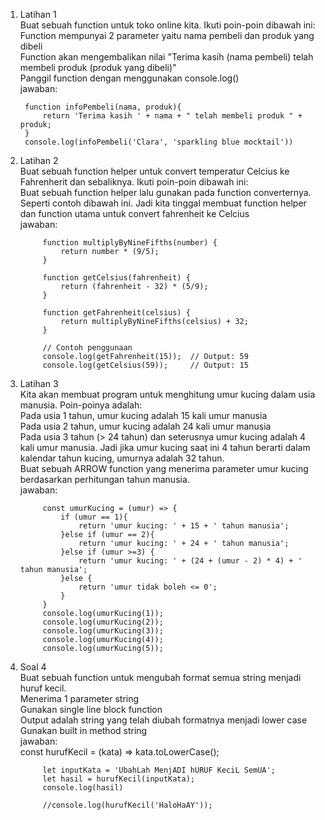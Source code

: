 1. Latihan 1  
Buat sebuah function untuk toko online kita. Ikuti poin-poin dibawah ini:  
Function mempunyai 2 parameter yaitu nama pembeli dan produk yang dibeli  
Function akan mengembalikan nilai "Terima kasih (nama pembeli) telah membeli produk (produk yang dibeli)"  
Panggil function dengan menggunakan console.log()  
jawaban:  

        function infoPembeli(nama, produk){
            return 'Terima kasih ' + nama + " telah membeli produk " + produk;
        } 
        console.log(infoPembeli('Clara', 'sparkling blue mocktail'))  

2. Latihan 2  
Buat sebuah function helper untuk convert temperatur Celcius ke Fahrenherit dan sebaliknya. Ikuti poin-poin dibawah ini:  
Buat sebuah function helper lalu gunakan pada function converternya. Seperti contoh dibawah ini. Jadi kita tinggal membuat function helper dan function utama untuk convert fahrenheit ke Celcius  
jawaban:  

            function multiplyByNineFifths(number) {
                return number * (9/5);
            }

            function getCelsius(fahrenheit) {
                return (fahrenheit - 32) * (5/9);
            }

            function getFahrenheit(celsius) {
                return multiplyByNineFifths(celsius) + 32;
            }

            // Contoh penggunaan
            console.log(getFahrenheit(15));  // Output: 59
            console.log(getCelsius(59));     // Output: 15

3. Latihan 3  
Kita akan membuat program untuk menghitung umur kucing dalam usia manusia. Poin-poinya adalah:  
Pada usia 1 tahun, umur kucing adalah 15 kali umur manusia  
Pada usia 2 tahun, umur kucing adalah 24 kali umur manusia  
Pada usia 3 tahun (> 24 tahun) dan seterusnya umur kucing adalah 4 kali umur manusia. Jadi jika umur kucing saat ini 4 tahun berarti dalam kalendar tahun kucing, umurnya adalah 32 tahun.  
Buat sebuah ARROW function yang menerima parameter umur kucing berdasarkan perhitungan tahun manusia.  
jawaban:  

            const umurKucing = (umur) => {
                if (umur == 1){
                    return 'umur kucing: ' + 15 + ' tahun manusia';
                }else if (umur == 2){
                    return 'umur kucing: ' + 24 + ' tahun manusia';
                }else if (umur >=3) {
                    return 'umur kucing: ' + (24 + (umur - 2) * 4) + ' tahun manusia';
                }else {
                    return 'umur tidak boleh <= 0';
                }
            }
            console.log(umurKucing(1));
            console.log(umurKucing(2));
            console.log(umurKucing(3));
            console.log(umurKucing(4));
            console.log(umurKucing(5));


4. Soal 4  
Buat sebuah function untuk mengubah format semua string menjadi huruf kecil.  
Menerima 1 parameter string  
Gunakan single line block function  
Output adalah string yang telah diubah formatnya menjadi lower case  
Gunakan built in method string  
jawaban:  
            const hurufKecil = (kata) => kata.toLowerCase();

            let inputKata = 'UbahLah MenjADI hURUF KeciL SemUA';
            let hasil = hurufKecil(inputKata);
            console.log(hasil)

            //console.log(hurufKecil('HaloHaAY'));
